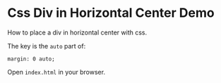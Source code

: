 Css Div in Horizontal Center Demo
=================================

How to place a div in horizontal center with css.

The key is the `auto` part of:

```
margin: 0 auto;
```

Open `index.html` in your browser.